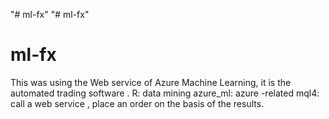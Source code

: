 "# ml-fx" 
"# ml-fx" 
# ml-fx

This was using the Web service of Azure Machine Learning, it is the automated trading software .
R: data mining
azure_ml: azure -related
mql4: call a web service , place an order on the basis of the results.

